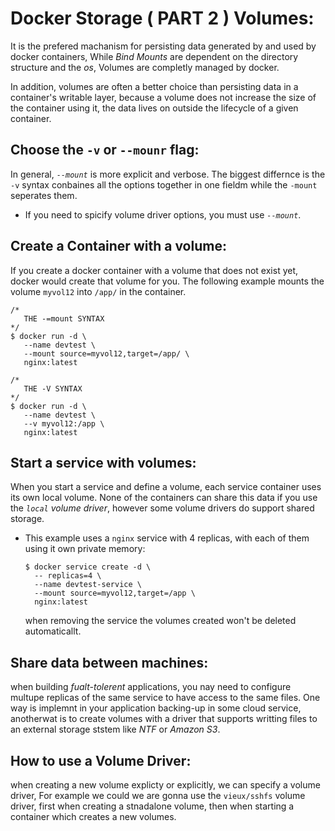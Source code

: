 # Docker Storage ( PART 2 ) Volumes:
It is the prefered machanism for persisting data generated by and used by docker containers,
While *Bind Mounts* are dependent on the directory structure and the *os*, Volumes are completly managed by docker.

In addition, volumes are often a better choice than persisting data in a container's writable layer,
because a volume does not increase the size of the container using it, the data lives on outside the 
lifecycle of a given container.

## Choose the `-v` or `--mounr` flag:
In general, *`--mount`* is more explicit and verbose. The biggest differnce is the `-v` syntax
conbaines all the options together in one fieldm while the `-mount` seperates them.

* If you need to spicify volume driver options, you must use *`--mount`*.

## Create a Container with a volume:
If you create a docker container with a volume that does not exist yet, docker would create that
volume for you. The following example mounts the volume `myvol12` into `/app/` in the container.
 ```
 /*
    THE -=mount SYNTAX
 */
 $ docker run -d \
    --name devtest \
    --mount source=myvol12,target=/app/ \
    nginx:latest
    
 /*
    THE -V SYNTAX
 */
 $ docker run -d \
    --name devtest \
    --v myvol12:/app \
    nginx:latest
```  

## Start a service with volumes:
When you start a service and define a volume, each service container uses its own local volume. None
of the containers can share this data if you use the *`local` volume driver*, however some volume drivers 
do support shared storage.
* This example uses a `nginx` service with 4 replicas, with each of them using it own private memory:
  ```
  $ docker service create -d \
    -- replicas=4 \
    --name devtest-service \
    --mount source=myvol12,target=/app \
    nginx:latest
  ```
  when removing the service the volumes created won't be deleted automaticallt.
      
    
 ## Share data between machines:
 when building *fualt-tolerent* applications, you nay need to configure multupe replicas of the same
 service to have access to the same files.
 One way is implemnt in your application backing-up in some cloud service, anotherwat is to create
 volumes with a driver that supports writting files to an external storage ststem like *NTF* or *Amazon S3*.
 
 ## How to use a Volume Driver:
 when creating a new volume explicty or explicitly, we can specify a volume driver, For example we could
 we are gonna use the `vieux/sshfs` volume driver, first when creating a stnadalone volume, then when starting a container which creates a new volumes.
 
 
 
    
    
